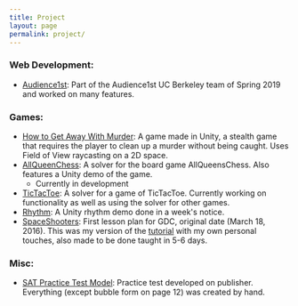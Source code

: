 ```yaml
---
title: Project
layout: page
permalink: project/
---
```

### Web Development:
* [Audience1st](https://github.com/armandofox/audience1st): Part of the Audience1st UC Berkeley team of Spring 2019 and worked on many features.

### Games:
* [How to Get Away With Murder](https://chrislu.itch.io/how-they-got-away-with-murder): A game made in Unity, a stealth game that requires the player to clean up a murder without being caught. Uses Field of View raycasting on a 2D space.
* [AllQueenChess](https://github.com/Ant1ng2/FourQueens): A solver for the board game AllQueensChess. Also features a Unity demo of the game.
  * Currently in development
* [TicTacToe](https://github.com/Ant1ng2/Gamesolver): A solver for a game of TicTacToe. Currently working on functionality as well as using the solver for other games.
* [Rhythm](https://github.com/Ant1ng2/Rhythm): A Unity rhythm demo done in a week's notice.
* [SpaceShooters](https://github.com/Ant1ng2/SpaceShooters): First lesson plan for GDC, original date (March 18, 2016). This was my version of the [tutorial](https://unity3d.com/learn/tutorials/s/space-shooter-tutorial) with my own personal touches, also made to be done taught in 5-6 days.

### Misc:
* [SAT Practice Test Model](https://drive.google.com/file/d/1Hew4OEauzVEWKf0Pgb2fYetlEG9tL8Bp/view): Practice test developed on publisher. Everything (except bubble form on page 12) was created by hand.